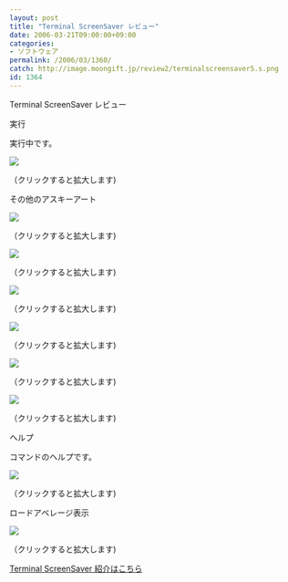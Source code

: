 ```yaml
---
layout: post
title: "Terminal ScreenSaver レビュー"
date: 2006-03-21T09:00:00+09:00
categories:
- ソフトウェア
permalink: /2006/03/1360/
catch: http://image.moongift.jp/review2/terminalscreensaver5.s.png
id: 1364
---
```

Terminal ScreenSaver レビュー  
<!--more-->

実行

  

実行中です。

  

[![](http://image.moongift.jp/review2/terminalscreensaver1.s.png)](http://image.moongift.jp/review2/terminalscreensaver1.png)  
  
（クリックすると拡大します)

  

その他のアスキーアート

  

[![](http://image.moongift.jp/review2/terminalscreensaver2.s.png)](http://image.moongift.jp/review2/terminalscreensaver2.png)  
  
（クリックすると拡大します)

  

[![](http://image.moongift.jp/review2/terminalscreensaver3.s.png)](http://image.moongift.jp/review2/terminalscreensaver3.png)  
  
（クリックすると拡大します)

  

[![](http://image.moongift.jp/review2/terminalscreensaver4.s.png)](http://image.moongift.jp/review2/terminalscreensaver4.png)  
  
（クリックすると拡大します)

  

[![](http://image.moongift.jp/review2/terminalscreensaver5.s.png)](http://image.moongift.jp/review2/terminalscreensaver5.png)  
  
（クリックすると拡大します)

  

[![](http://image.moongift.jp/review2/terminalscreensaver6.s.png)](http://image.moongift.jp/review2/terminalscreensaver6.png)  
  
（クリックすると拡大します)

  

[![](http://image.moongift.jp/review2/terminalscreensaver7.s.png)](http://image.moongift.jp/review2/terminalscreensaver7.png)  
  
（クリックすると拡大します)

  

ヘルプ

  

コマンドのヘルプです。

  

[![](http://image.moongift.jp/review2/terminalscreensaver8.s.png)](http://image.moongift.jp/review2/terminalscreensaver8.png)  
  
（クリックすると拡大します)

  

ロードアベレージ表示

  

[![](http://image.moongift.jp/review2/terminalscreensaver9.s.png)](http://image.moongift.jp/review2/terminalscreensaver9.png)  
  
（クリックすると拡大します)

  

[Terminal ScreenSaver 紹介はこちら](http://oss.moongift.jp/intro/i-1353.html)

